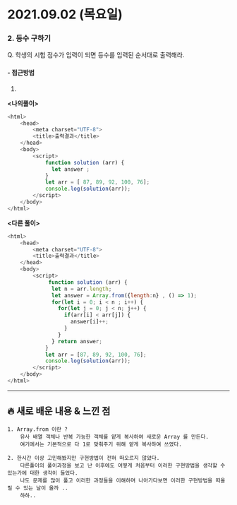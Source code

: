 # 2021.09.02 (목요일)
### **2. 등수 구하기**

Q. 학생의 시험 점수가 입력이 되면 등수를 입력된 순서대로 출력해라.

#### -  접근방법
1. 

**<나의풀이>**
```javascript
<html>
    <head>
        <meta charset="UTF-8">
        <title>출력결과</title>
    </head>
    <body>
        <script>
            function solution (arr) {
              let answer ; 
            }
            let arr = [ 87, 89, 92, 100, 76];
            console.log(solution(arr));
        </script>
    </body>
</html>
```

**<다른 풀이>**
```javascript
<html>
    <head>
        <meta charset="UTF-8">
        <title>출력결과</title>
    </head>
    <body>
        <script>
             function solution (arr) {
              let n = arr.length;
              let answer = Array.from({length:n} , () => 1);
              for(let i = 0; i < n ; i++) {
                for(let j = 0; j < n; j++) {
                  if(arr[i] < arr[j]) {
                    answer[i]++;
                  }
                }
              } return answer;
            }
            let arr = [87, 89, 92, 100, 76];
            console.log(solution(arr));
        </script>
    </body>
</html>
```
---
##  **🔥 새로 배운 내용 & 느낀 점**
    1. Array.from 이란 ? 
        유사 배열 객체나 반복 가능한 객체를 얕게 복사하여 새로운 Array 를 만든다.
        여기에서는 기본적으로 다 1로 맞춰주기 위해 얕게 복사하여 쓰였다. 

    2. 한시간 이상 고민해봤지만 구현방법이 전혀 떠오르지 않았다. 
        다른풀이의 풀이과정을 보고 난 이후에도 어떻게 처음부터 이러한 구현방법을 생각할 수 있는가에 대한 생각이 들었다.
        나도 문제를 많이 풀고 이러한 과정들을 이해하며 나아가다보면 이러한 구현방법을 떠올릴 수 있는 날이 올까 ..
        하하..  